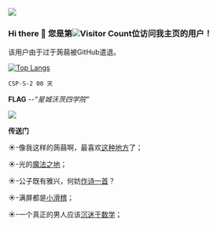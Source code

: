 ![](https://s2.ax1x.com/2019/11/16/M0nPDU.png)

### Hi there 👋 您是第![Visitor Count](https://profile-counter.glitch.me/Heresyouyou/count.svg)位访问我主页的用户！

该用户由于过于蒟蒻被GitHub遣退。

[![Top Langs](https://github-readme-stats.vercel.app/api/top-langs/?username=Christmas&layout=compact)](https://github.com/Heresyouyou/github-readme-stats)
```
CSP-S-2 00 天
```
**FLAG**
--*“星城沃茨四学院”*

![](https://s1.ax1x.com/2020/08/14/dPPdMV.jpg)


**传送门**

☀-像我这样的蒟蒻啊，最喜欢[这种地方](https://visualgo.net/zh)了；

☀-光的[魔法之地](http://weavesilk.com/)；

☀-公子既有雅兴，何妨[作诗一首](https://jiuge.thunlp.org//)？

☀-满屏都是[小滑稽](http://lvmaojun.com/huaji/index.html)；

☀-一个真正的男人应该[沉迷于数学](https://www.geogebra.org/)；

<!--
**Heresyouyou/Heresyouyou** is a ✨ _special_ ✨ repository because its `README.md` (this file) appears on your GitHub profile.

Here are some ideas to get you started:

- 🔭 I’m currently working on ...
- 🌱 I’m currently learning ...
- 👯 I’m looking to collaborate on ...
- 🤔 I’m looking for help with ...
- 💬 Ask me about ...
- 📫 How to reach me: ...
- 😄 Pronouns: ...
- ⚡ Fun fact: ...
-->
